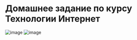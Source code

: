 # Домашнее задание по курсу Технологии Интернет
![image](https://user-images.githubusercontent.com/60492990/212501688-e9cceb19-1285-402c-8e5e-ea0aa7da1ffc.png)
![image](https://user-images.githubusercontent.com/60492990/212501697-45ae1913-8bc0-456b-aca0-424578d877b5.png)
